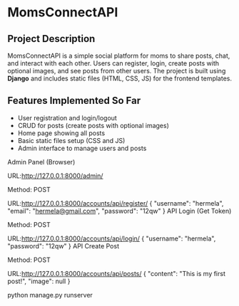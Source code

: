 
# MomsConnectAPI

## Project Description
MomsConnectAPI is a simple social platform for moms to share posts, chat, and interact with each other. Users can register, login, create posts with optional images, and see posts from other users. The project is built using **Django** and includes static files (HTML, CSS, JS) for the frontend templates.

## Features Implemented So Far
- User registration and login/logout
- CRUD for posts (create posts with optional images)
- Home page showing all posts
- Basic static files setup (CSS and JS)
- Admin interface to manage users and posts


Admin Panel (Browser)

URL:http://127.0.0.1:8000/admin/

Method: POST

URL:http://127.0.0.1:8000/accounts/api/register/
{
    "username": "hermela",
    "email": "hermela@gmail.com",
    "password": "12qw"
}
API Login (Get Token)

Method: POST

URL:http://127.0.0.1:8000/accounts/api/login/
{
    "username": "hermela",
    "password": "12qw"
}
API Create Post

Method: POST

URL:http://127.0.0.1:8000/accounts/api/posts/
{
    "content": "This is my first post!",
    "image": null
}

python manage.py runserver

